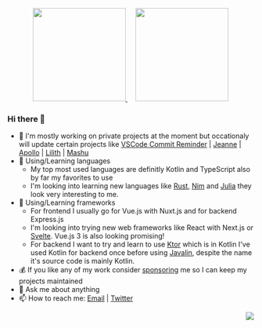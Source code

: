<!-- <div align="center" style="text-align:center">
    <img width="1024" src="https://github.com/Pepijn98/Pepijn98/raw/master/assets/umaru.gif">
</div> -->

<div align="center">
    <a href="https://vdbroek.dev" target="_blank" style="margin-right: 17px;">
        <img height="190px" src="https://github-readme-stats.vercel.app/api?username=Pepijn98&count_private=true&show_icons=true&theme=dracula">
    </a>
    <a href="https://vdbroek.dev" target="_blank">
        <img height="190px" src="https://github-readme-stats.vercel.app/api/top-langs?username=Pepijn98&langs_count=8&layout=compact&theme=dracula">
    </a>
</div>

### Hi there 👋

- 🔭 I'm mostly working on private projects at the moment but occationaly will update certain projects like [VSCode Commit Reminder](https://github.com/Pepijn98/vscode-commit-reminder) | [Jeanne](https://github.com/Pepijn98/Jeanne) | [Apollo](https://github.com/Pepijn98/Apollo) | [Lilith](https://github.com/Pepijn98/Lilith) | [Mashu](https://github.com/Pepijn98/Mashu)
- 🌱 Using/Learning languages
    - My top most used languages are definitly Kotlin and TypeScript also by far my favorites to use
    - I'm looking into learning new languages like [Rust](https://www.rust-lang.org/), [Nim](https://nim-lang.org/) and [Julia](https://julialang.org/) they look very interesting to me.
- 🌱 Using/Learning frameworks
    - For frontend I usually go for Vue.js with Nuxt.js and for backend Express.js
    - I'm looking into trying new web frameworks like React with Next.js or [Svelte](https://svelte.dev/). Vue.js 3 is also looking promising!
    - For backend I want to try and learn to use [Ktor](https://ktor.io/) which is in Kotlin
      I've used Kotlin for backend once before using [Javalin](https://javalin.io/), despite the name it's source code is mainly Kotlin.
- 💰 If you like any of my work consider [sponsoring](https://github.com/sponsors/Pepijn98) me so I can keep my projects maintained
- 💬 Ask me about anything
- 📫 How to reach me: [Email](mailto://pepijn@vdbroek.dev) | [Twitter](https://twitter.com/AsyncSenpai)

<div align="right">
    <img src="https://komarev.com/ghpvc/?username=Pepijn98&color=blueviolet&label">
</div>
